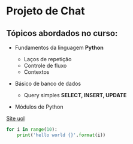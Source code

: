 # Projeto de Chat

## Tópicos abordados no curso:

- Fundamentos da linguagem **Python**

    - Laços de repetição
    - Controle de fluxo
    - Contextos

- Básico de banco de dados

    - Query simples **SELECT, INSERT, UPDATE**

- Módulos de Python

[Site uol](http://www.uol.com.br)

```Python
for i in range(10):
    print('hello world {}'.format(i))
```